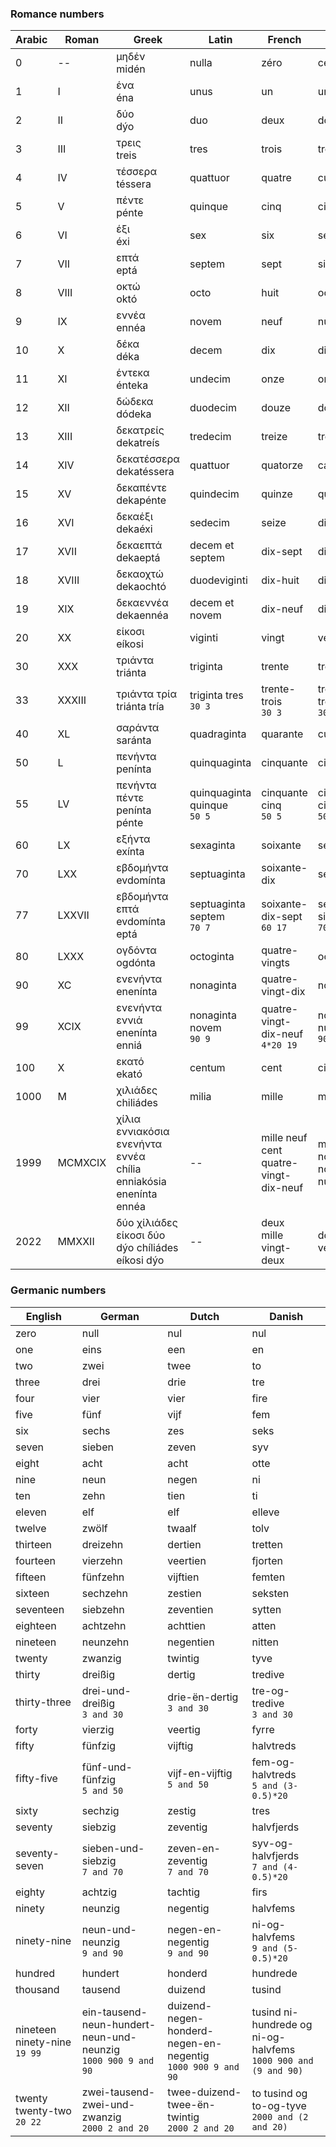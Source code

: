 ### Romance numbers

| Arabic| Roman | Greek                         | Latin             | French            | Spanish   | Portuguese    | Italian       |
| --    | --    | --                            | --                | --                | --        | --            | --            |
| 0     | --    | μηδέν      <br>midén          | nulla             | zéro              | cero      | zero          | zero          |
| 1     | I     | ένα        <br>éna            | unus              | un                | uno       | um            | uno           |
| 2     | II    | δύο        <br>dýo            | duo               | deux              | dos       | dois          | due           |
| 3     | III   | τρεις      <br>treis          | tres              | trois             | tres      | três          | tre           |
| 4     | IV    | τέσσερα    <br>téssera        | quattuor          | quatre            | cuatro    | quatro        | quattro       |
| 5     | V     | πέντε      <br>pénte          | quinque           | cinq              | cinco     | cinco         | cinque        |
| 6     | VI    | έξι        <br>éxi            | sex               | six               | seis      | seis          | sei           |
| 7     | VII   | επτά       <br>eptá           | septem            | sept              | siete     | sete          | sette         |
| 8     | VIII  | οκτώ       <br>októ           | octo              | huit              | ocho      | oito          | otto          |
| 9     | IX    | εννέα      <br>ennéa          | novem             | neuf              | nueve     | nove          | nove          |
| 10    | X     | δέκα       <br>déka           | decem             | dix               | diez      | dez           | dieci         |
| 11    | XI    | έντεκα     <br>énteka         | undecim           | onze              | once      | onze          | undici        |
| 12    | XII   | δώδεκα     <br>dódeka         | duodecim          | douze             | doce      | doze          | dodici        |
| 13    | XIII  | δεκατρείς  <br>dekatreís      | tredecim          | treize            | trece     | treze         | tredici       |
| 14    | XIV   | δεκατέσσερα<br>dekatéssera    | quattuor          | quatorze          | catorce   | quatorze      | quattordici   |
| 15    | XV    | δεκαπέντε  <br>dekapénte      | quindecim         | quinze            | quince    | quinze        | quindici      |
| 16    | XVI   | δεκαέξι    <br>dekaéxi        | sedecim           | seize             | dieciséis | dezesseis     | sedici        |
| 17    | XVII  | δεκαεπτά   <br>dekaeptá       | decem et septem   | dix-sept          | diecisiete| dezessete     | diciassette   |
| 18    | XVIII | δεκαοχτώ   <br>dekaochtó      | duodeviginti      | dix-huit          | dieciocho | dezoito       | diciotto      |
| 19    | XIX   | δεκαεννέα  <br>dekaennéa      | decem et novem    | dix-neuf          | diecinueve| dezenove      | diciannove    |
| 20    | XX    | είκοσι     <br>eíkosi         | viginti           | vingt             | veinte    | vinte         | venti         |
| 30    | XXX   | τριάντα    <br>triánta        | triginta          | trente            | treinta   | trinta        | trenta        |
| 33    | XXXIII| τριάντα τρία<br>triánta tría  | triginta tres<br>`30 3` | trente-trois<br>`30 3` | treinta y tres<br>`30 and 3` | trinta e três<br>`30 and 3` | trenta-tre<br>`30 3` |
| 40    | XL    | σαράντα    <br>saránta        | quadraginta       | quarante          | cuarenta  | quarenta      | quaranta      |
| 50    | L     | πενήντα    <br>penínta        | quinquaginta      | cinquante         | cincuenta | cinquenta     | cinquanta     |
| 55    | LV    | πενήντα πέντε<br>penínta pénte| quinquaginta quinque<br>`50 5` | cinquante cinq<br>`50 5` | cincuenta y cinco<br>`50 and 5` | cinquenta e cinco<br>`50 and 5` | cinquanta-cinque<br>`50 5` |
| 60    | LX    | εξήντα     <br>exínta         | sexaginta         | soixante          | sesenta   | sessenta      | sessanta      |
| 70    | LXX   | εβδομήντα  <br>evdomínta      | septuaginta       | soixante-dix      | setenta   | setenta       | settanta      |
| 77    | LXXVII| εβδομήντα επτά<br>evdomínta eptá | septuaginta septem<br>`70 7` | soixante-dix-sept<br>`60 17` | setenta y siete<br>`70 and 7` | setenta e sete<br>`70 and 7` | settanta-sette<br>`70 7` |
| 80    | LXXX  | ογδόντα    <br>ogdónta        | octoginta         | quatre-vingts     | ochenta   | oitenta       | ottanta       |
| 90    | XC    | ενενήντα   <br>enenínta       | nonaginta         | quatre-vingt-dix  | noventa   | noventa       | novanta       |
| 99    | XCIX  | ενενήντα εννιά<br>enenínta enniá | nonaginta novem<br>`90 9` | quatre-vingt-dix-neuf<br>`4*20 19` | noventa y nueve<br>`90 and 9` | noventa e nove<br>`90 and 9` | novanta-nove<br>`90 9` |
| 100   | X     | εκατό      <br>ekató          | centum            | cent              | cien      | cem           | cento         |
| 1000  | M     | χιλιάδες   <br>chiliádes      | milia             | mille             | mil       | mil           | mille         |
| 1999  | MCMXCIX | χίλια εννιακόσια ενενήντα εννέα<br>chília enniakósia enenínta ennéa | -- | mille neuf cent quatre-vingt-dix-neuf | mil novecientos noventa y nueve | mil novecentos e noventa e nove | mille-nove-cento-novanta-nove |
| 2022  | MMXXII | δύο χίλιάδες είκοσι δύο<br>dýo chíliádes eíkosi dýo | -- | deux mille vingt-deux | dos mil veintidós | dois mil e vinte e dois | due-mila-venti-due |

### Germanic numbers

| English   | German    | Dutch     | Danish    |
| --        | --        | --        | --        |
| zero      | null      | nul       | nul       |
| one       | eins      | een       | en        |
| two       | zwei      | twee      | to        |
| three     | drei      | drie      | tre       |
| four      | vier      | vier      | fire      |
| five      | fünf      | vijf      | fem       |
| six       | sechs     | zes       | seks      |
| seven     | sieben    | zeven     | syv       |
| eight     | acht      | acht      | otte      |
| nine      | neun      | negen     | ni        |
| ten       | zehn      | tien      | ti        |
| eleven    | elf       | elf       | elleve    |
| twelve    | zwölf     | twaalf    | tolv      |
| thirteen  | dreizehn  | dertien   | tretten   |
| fourteen  | vierzehn  | veertien  | fjorten   |
| fifteen   | fünfzehn  | vijftien  | femten    |
| sixteen   | sechzehn  | zestien   | seksten   |
| seventeen | siebzehn  | zeventien | sytten    |
| eighteen  | achtzehn  | achttien  | atten     |
| nineteen  | neunzehn  | negentien | nitten    |
| twenty    | zwanzig   | twintig   | tyve      |
| thirty    | dreißig   | dertig    | tredive   |
| thirty-three | drei-und-dreißig<br>`3 and 30` | drie-ën-dertig<br>`3 and 30` | tre-og-tredive<br>`3 and 30` |
| forty     | vierzig   | veertig   | fyrre     |
| fifty     | fünfzig   | vijftig   | halvtreds |
| fifty-five | fünf-und-fünfzig<br>`5 and 50` | vijf-en-vijftig<br>`5 and 50` | fem-og-halvtreds<br>`5 and (3-0.5)*20` |
| sixty     | sechzig   | zestig    | tres      |
| seventy   | siebzig   | zeventig  | halvfjerds|
| seventy-seven | sieben-und-siebzig<br>`7 and 70` | zeven-en-zeventig<br>`7 and 70` | syv-og-halvfjerds<br>`7 and (4-0.5)*20` |
| eighty    | achtzig   | tachtig   | firs      |
| ninety    | neunzig   | negentig  | halvfems  |
| ninety-nine | neun-und-neunzig<br>`9 and 90` | negen-en-negentig<br>`9 and 90` | ni-og-halvfems<br>`9 and (5-0.5)*20` |
| hundred   | hundert   | honderd   | hundrede  |
| thousand  | tausend   | duizend   | tusind    |
| nineteen ninety-nine<br>`19 99` | ein-tausend-neun-hundert-neun-und-neunzig<br>`1000 900 9 and 90` | duizend-negen-honderd-negen-en-negentig<br>`1000 900 9 and 90` | tusind ni-hundrede og ni-og-halvfems<br>`1000 900 and (9 and 90)` |
| twenty twenty-two<br>`20 22` | zwei-tausend-zwei-und-zwanzig<br>`2000 2 and 20` | twee-duizend-twee-ën-twintig<br>`2000 2 and 20` | to tusind og to-og-tyve<br>`2000 and (2 and 20)` |

